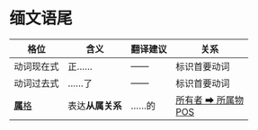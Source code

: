# 缅文语尾


|格位|含义|翻译建议|关系|
|-|-|-|-|
|动词现在式|正……|——|标识首要动词|
|动词过去式|……了|——|标识首要动词|
|[**属**格](https://assets-hk.wikipali.org/pali-handbook/zh-Hans/declension/gen.html)|表达**从属关系**|……的|[所有者 ➡ 所属物<br>POS](https://assets-hk.wikipali.org/pali-handbook/zh-Hans/basic-relation/gen/gen-pos.html)|
